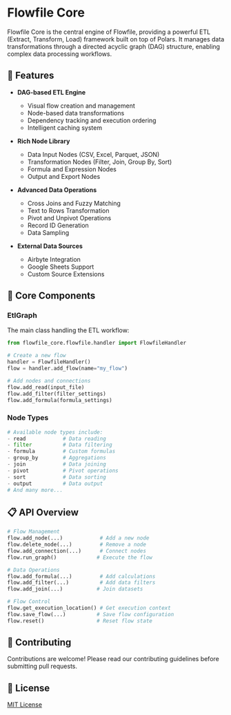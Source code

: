 # Flowfile Core

Flowfile Core is the central engine of Flowfile, providing a powerful ETL (Extract, Transform, Load) framework built on top of Polars. It manages data transformations through a directed acyclic graph (DAG) structure, enabling complex data processing workflows.

## 🚀 Features

- **DAG-based ETL Engine**
  - Visual flow creation and management
  - Node-based data transformations
  - Dependency tracking and execution ordering
  - Intelligent caching system

- **Rich Node Library**
  - Data Input Nodes (CSV, Excel, Parquet, JSON)
  - Transformation Nodes (Filter, Join, Group By, Sort)
  - Formula and Expression Nodes
  - Output and Export Nodes

- **Advanced Data Operations**
  - Cross Joins and Fuzzy Matching
  - Text to Rows Transformation
  - Pivot and Unpivot Operations
  - Record ID Generation
  - Data Sampling

- **External Data Sources**
  - Airbyte Integration
  - Google Sheets Support
  - Custom Source Extensions

## 🔧 Core Components

### EtlGraph
The main class handling the ETL workflow:
```python
from flowfile_core.flowfile.handler import FlowfileHandler

# Create a new flow
handler = FlowfileHandler()
flow = handler.add_flow(name="my_flow")

# Add nodes and connections
flow.add_read(input_file)
flow.add_filter(filter_settings)
flow.add_formula(formula_settings)
```

### Node Types
```python
# Available node types include:
- read            # Data reading
- filter          # Data filtering
- formula         # Custom formulas
- group_by        # Aggregations
- join            # Data joining
- pivot           # Pivot operations
- sort            # Data sorting
- output          # Data output
# And many more...
```

## 📋 API Overview

```python
# Flow Management
flow.add_node(...)            # Add a new node
flow.delete_node(...)         # Remove a node
flow.add_connection(...)      # Connect nodes
flow.run_graph()             # Execute the flow

# Data Operations
flow.add_formula(...)         # Add calculations
flow.add_filter(...)          # Add data filters
flow.add_join(...)           # Join datasets

# Flow Control
flow.get_execution_location() # Get execution context
flow.save_flow(...)          # Save flow configuration
flow.reset()                 # Reset flow state
```

## 🤝 Contributing

Contributions are welcome! Please read our contributing guidelines before submitting pull requests.

## 📝 License

[MIT License](LICENSE)